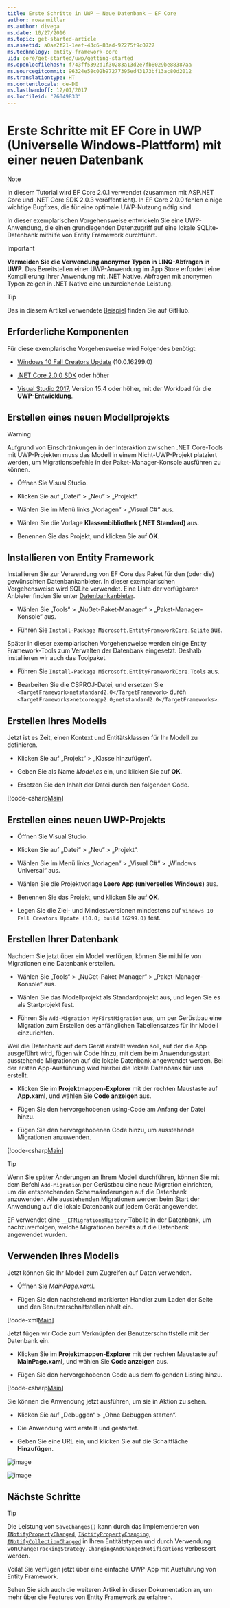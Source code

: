 ```yaml
---
title: Erste Schritte in UWP – Neue Datenbank – EF Core
author: rowanmiller
ms.author: divega
ms.date: 10/27/2016
ms.topic: get-started-article
ms.assetid: a0ae2f21-1eef-43c6-83ad-92275f9c0727
ms.technology: entity-framework-core
uid: core/get-started/uwp/getting-started
ms.openlocfilehash: f743ff5392d1f30283a13d2e7fb8029be88387aa
ms.sourcegitcommit: 96324e58c02b97277395ed43173bf13ac80d2012
ms.translationtype: HT
ms.contentlocale: de-DE
ms.lasthandoff: 12/01/2017
ms.locfileid: "26049833"
---
```

# <a name="getting-started-with-ef-core-on-universal-windows-platform-uwp-with-a-new-database"></a>Erste Schritte mit EF Core in UWP (Universelle Windows-Plattform) mit einer neuen Datenbank

> [!NOTE]
> In diesem Tutorial wird EF Core 2.0.1 verwendet (zusammen mit ASP.NET Core und .NET Core SDK 2.0.3 veröffentlicht). In EF Core 2.0.0 fehlen einige wichtige Bugfixes, die für eine optimale UWP-Nutzung nötig sind.

In dieser exemplarischen Vorgehensweise entwickeln Sie eine UWP-Anwendung, die einen grundlegenden Datenzugriff auf eine lokale SQLite-Datenbank mithilfe von Entity Framework durchführt.

> [!IMPORTANT]
> **Vermeiden Sie die Verwendung anonymer Typen in LINQ-Abfragen in UWP**. Das Bereitstellen einer UWP-Anwendung im App Store erfordert eine Kompilierung Ihrer Anwendung mit .NET Native. Abfragen mit anonymen Typen zeigen in .NET Native eine unzureichende Leistung.

> [!TIP]
> Das in diesem Artikel verwendete [Beispiel](https://github.com/aspnet/EntityFramework.Docs/tree/master/samples/core/GetStarted/UWP/UWP.SQLite) finden Sie auf GitHub.

## <a name="prerequisites"></a>Erforderliche Komponenten

Für diese exemplarische Vorgehensweise wird Folgendes benötigt:

* [Windows 10 Fall Creators Update](https://support.microsoft.com/en-us/help/4027667/windows-update-windows-10) (10.0.16299.0)

* [.NET Core 2.0.0 SDK](https://www.microsoft.com/net/core) oder höher

* [Visual Studio 2017](https://www.visualstudio.com/downloads/), Version 15.4 oder höher, mit der Workload für die **UWP-Entwicklung**.

## <a name="create-a-new-model-project"></a>Erstellen eines neuen Modellprojekts

> [!WARNING]
> Aufgrund von Einschränkungen in der Interaktion zwischen .NET Core-Tools mit UWP-Projekten muss das Modell in einem Nicht-UWP-Projekt platziert werden, um Migrationsbefehle in der Paket-Manager-Konsole ausführen zu können.

* Öffnen Sie Visual Studio.

* Klicken Sie auf „Datei“ > „Neu“ > „Projekt“.

* Wählen Sie im Menü links „Vorlagen“ > „Visual C#“ aus.

* Wählen Sie die Vorlage **Klassenbibliothek (.NET Standard)** aus.

* Benennen Sie das Projekt, und klicken Sie auf **OK**.

## <a name="install-entity-framework"></a>Installieren von Entity Framework

Installieren Sie zur Verwendung von EF Core das Paket für den (oder die) gewünschten Datenbankanbieter. In dieser exemplarischen Vorgehensweise wird SQLite verwendet. Eine Liste der verfügbaren Anbieter finden Sie unter [Datenbankanbieter](../../providers/index.md).

* Wählen Sie „Tools“ > „NuGet-Paket-Manager“ > „Paket-Manager-Konsole“ aus.

* Führen Sie `Install-Package Microsoft.EntityFrameworkCore.Sqlite` aus.

Später in dieser exemplarischen Vorgehensweise werden einige Entity Framework-Tools zum Verwalten der Datenbank eingesetzt. Deshalb installieren wir auch das Toolpaket.

* Führen Sie `Install-Package Microsoft.EntityFrameworkCore.Tools` aus.

* Bearbeiten Sie die CSPROJ-Datei, und ersetzen Sie `<TargetFramework>netstandard2.0</TargetFramework>` durch `<TargetFrameworks>netcoreapp2.0;netstandard2.0</TargetFrameworks>`.

## <a name="create-your-model"></a>Erstellen Ihres Modells

Jetzt ist es Zeit, einen Kontext und Entitätsklassen für Ihr Modell zu definieren.

* Klicken Sie auf „Projekt“ > „Klasse hinzufügen“.

* Geben Sie als Name *Model.cs* ein, und klicken Sie auf **OK**.

* Ersetzen Sie den Inhalt der Datei durch den folgenden Code.

[!code-csharp[Main](../../../../samples/core/GetStarted/UWP/UWP.Model/Model.cs)]

## <a name="create-a-new-uwp-project"></a>Erstellen eines neuen UWP-Projekts

* Öffnen Sie Visual Studio.

* Klicken Sie auf „Datei“ > „Neu“ > „Projekt“.

* Wählen Sie im Menü links „Vorlagen“ > „Visual C#“ > „Windows Universal“ aus.

* Wählen Sie die Projektvorlage **Leere App (universelles Windows)** aus.

* Benennen Sie das Projekt, und klicken Sie auf **OK**.

* Legen Sie die Ziel- und Mindestversionen mindestens auf `Windows 10 Fall Creators Update (10.0; build 16299.0)` fest.

## <a name="create-your-database"></a>Erstellen Ihrer Datenbank

Nachdem Sie jetzt über ein Modell verfügen, können Sie mithilfe von Migrationen eine Datenbank erstellen.

* Wählen Sie „Tools“ > „NuGet-Paket-Manager“ > „Paket-Manager-Konsole“ aus.

* Wählen Sie das Modellprojekt als Standardprojekt aus, und legen Sie es als Startprojekt fest.

* Führen Sie `Add-Migration MyFirstMigration` aus, um per Gerüstbau eine Migration zum Erstellen des anfänglichen Tabellensatzes für Ihr Modell einzurichten.

Weil die Datenbank auf dem Gerät erstellt werden soll, auf der die App ausgeführt wird, fügen wir Code hinzu, mit dem beim Anwendungsstart ausstehende Migrationen auf die lokale Datenbank angewendet werden. Bei der ersten App-Ausführung wird hierbei die lokale Datenbank für uns erstellt.

* Klicken Sie im **Projektmappen-Explorer** mit der rechten Maustaste auf **App.xaml**, und wählen Sie **Code anzeigen** aus.

* Fügen Sie den hervorgehobenen using-Code am Anfang der Datei hinzu.

* Fügen Sie den hervorgehobenen Code hinzu, um ausstehende Migrationen anzuwenden.

[!code-csharp[Main](../../../../samples/core/GetStarted/UWP/UWP.SQLite/App.xaml.cs?highlight=1,25-28)]

> [!TIP]  
> Wenn Sie später Änderungen an Ihrem Modell durchführen, können Sie mit dem Befehl `Add-Migration` per Gerüstbau eine neue Migration einrichten, um die entsprechenden Schemaänderungen auf die Datenbank anzuwenden. Alle ausstehenden Migrationen werden beim Start der Anwendung auf die lokale Datenbank auf jedem Gerät angewendet.
>
>EF verwendet eine `__EFMigrationsHistory`-Tabelle in der Datenbank, um nachzuverfolgen, welche Migrationen bereits auf die Datenbank angewendet wurden.

## <a name="use-your-model"></a>Verwenden Ihres Modells

Jetzt können Sie Ihr Modell zum Zugreifen auf Daten verwenden.

* Öffnen Sie *MainPage.xaml*.

* Fügen Sie den nachstehend markierten Handler zum Laden der Seite und den Benutzerschnittstelleninhalt ein.

[!code-xml[Main](../../../../samples/core/GetStarted/UWP/UWP.SQLite/MainPage.xaml?highlight=9,11-23)]

Jetzt fügen wir Code zum Verknüpfen der Benutzerschnittstelle mit der Datenbank ein.

* Klicken Sie im **Projektmappen-Explorer** mit der rechten Maustaste auf **MainPage.xaml**, und wählen Sie **Code anzeigen** aus.

* Fügen Sie den hervorgehobenen Code aus dem folgenden Listing hinzu.

[!code-csharp[Main](../../../../samples/core/GetStarted/UWP/UWP.SQLite/MainPage.xaml.cs?highlight=30-48)]

Sie können die Anwendung jetzt ausführen, um sie in Aktion zu sehen.

* Klicken Sie auf „Debuggen“ > „Ohne Debuggen starten“.

* Die Anwendung wird erstellt und gestartet.

* Geben Sie eine URL ein, und klicken Sie auf die Schaltfläche **Hinzufügen**.

![image](_static/create.png)

![image](_static/list.png)

## <a name="next-steps"></a>Nächste Schritte

> [!TIP]
> Die Leistung von `SaveChanges()` kann durch das Implementieren von [`INotifyPropertyChanged`](https://msdn.microsoft.com/en-us/library/system.componentmodel.inotifypropertychanged.aspx), [`INotifyPropertyChanging`](https://msdn.microsoft.com/en-us/library/system.componentmodel.inotifypropertychanging.aspx), [`INotifyCollectionChanged`](https://msdn.microsoft.com/en-us/library/system.collections.specialized.inotifycollectionchanged.aspx) in Ihren Entitätstypen und durch Verwendung von`ChangeTrackingStrategy.ChangingAndChangedNotifications` verbessert werden.

Voilá! Sie verfügen jetzt über eine einfache UWP-App mit Ausführung von Entity Framework.

Sehen Sie sich auch die weiteren Artikel in dieser Dokumentation an, um mehr über die Features von Entity Framework zu erfahren.
